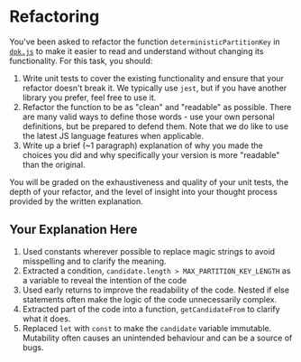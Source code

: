 # Refactoring

You've been asked to refactor the function `deterministicPartitionKey` in [`dpk.js`](dpk.js) to make it easier to read and understand without changing its functionality. For this task, you should:

1. Write unit tests to cover the existing functionality and ensure that your refactor doesn't break it. We typically use `jest`, but if you have another library you prefer, feel free to use it.
2. Refactor the function to be as "clean" and "readable" as possible. There are many valid ways to define those words - use your own personal definitions, but be prepared to defend them. Note that we do like to use the latest JS language features when applicable.
3. Write up a brief (~1 paragraph) explanation of why you made the choices you did and why specifically your version is more "readable" than the original.

You will be graded on the exhaustiveness and quality of your unit tests, the depth of your refactor, and the level of insight into your thought process provided by the written explanation.

## Your Explanation Here

1. Used constants wherever possible to replace magic strings to avoid misspelling and to clarify the meaning.
2. Extracted a condition, `candidate.length > MAX_PARTITION_KEY_LENGTH` as a variable to reveal the intention of the code
3. Used early returns to improve the readability of the code. Nested if else statements often make the logic of the code unnecessarily complex.
4. Extracted part of the code into a function, `getCandidateFrom` to clarify what it does.
5. Replaced `let` with `const` to make the `candidate` variable immutable. Mutability often causes an unintended behaviour and can be a source of bugs.

